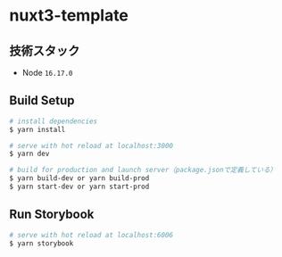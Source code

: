 # nuxt3-template

## 技術スタック

- Node `16.17.0`

## Build Setup

```bash
# install dependencies
$ yarn install

# serve with hot reload at localhost:3000
$ yarn dev

# build for production and launch server（package.jsonで定義している）
$ yarn build-dev or yarn build-prod
$ yarn start-dev or yarn start-prod
```

## Run Storybook

```bash
# serve with hot reload at localhost:6006
$ yarn storybook
```

